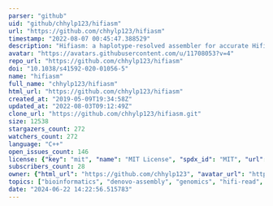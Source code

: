 ```yaml
---
parser: "github"
uid: "github/chhylp123/hifiasm"
url: "https://github.com/chhylp123/hifiasm"
timestamp: "2022-08-07 00:45:47.388529"
description: "Hifiasm: a haplotype-resolved assembler for accurate Hifi reads "
avatar: "https://avatars.githubusercontent.com/u/11708053?v=4"
repo_url: "https://github.com/chhylp123/hifiasm"
doi: "10.1038/s41592-020-01056-5"
name: "hifiasm"
full_name: "chhylp123/hifiasm"
html_url: "https://github.com/chhylp123/hifiasm"
created_at: "2019-05-09T19:34:58Z"
updated_at: "2022-08-03T09:12:49Z"
clone_url: "https://github.com/chhylp123/hifiasm.git"
size: 12538
stargazers_count: 272
watchers_count: 272
language: "C++"
open_issues_count: 146
license: {"key": "mit", "name": "MIT License", "spdx_id": "MIT", "url": "https://api.github.com/licenses/mit", "node_id": "MDc6TGljZW5zZTEz"}
subscribers_count: 28
owner: {"html_url": "https://github.com/chhylp123", "avatar_url": "https://avatars.githubusercontent.com/u/11708053?v=4", "login": "chhylp123", "type": "User"}
topics: ["bioinformatics", "denovo-assembly", "genomics", "hifi-read", "pacbio"]
date: "2024-06-22 14:22:56.515783"
---
```

